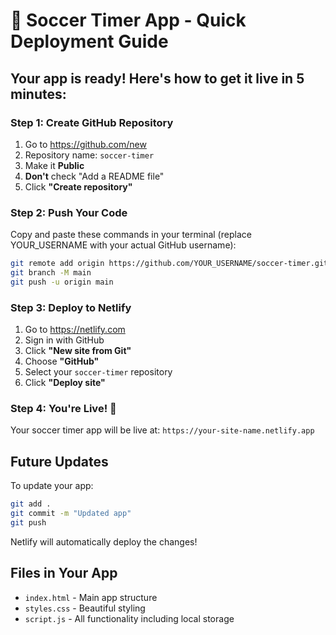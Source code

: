 # 🚀 Soccer Timer App - Quick Deployment Guide

## Your app is ready! Here's how to get it live in 5 minutes:

### Step 1: Create GitHub Repository
1. Go to https://github.com/new
2. Repository name: `soccer-timer`
3. Make it **Public**
4. **Don't** check "Add a README file"
5. Click **"Create repository"**

### Step 2: Push Your Code
Copy and paste these commands in your terminal (replace YOUR_USERNAME with your actual GitHub username):

```bash
git remote add origin https://github.com/YOUR_USERNAME/soccer-timer.git
git branch -M main
git push -u origin main
```

### Step 3: Deploy to Netlify
1. Go to https://netlify.com
2. Sign in with GitHub
3. Click **"New site from Git"**
4. Choose **"GitHub"**
5. Select your `soccer-timer` repository
6. Click **"Deploy site"**

### Step 4: You're Live! 🎉
Your soccer timer app will be live at: `https://your-site-name.netlify.app`

## Future Updates
To update your app:
```bash
git add .
git commit -m "Updated app"
git push
```
Netlify will automatically deploy the changes!

## Files in Your App
- `index.html` - Main app structure
- `styles.css` - Beautiful styling
- `script.js` - All functionality including local storage
